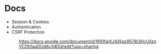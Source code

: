 <h1> Docs </h1>

<ul>
 <li>Session & Cookies</li>
 <li>Authentication</li>
 <li>CSRF Protection</li>
<ul>

https://docs.google.com/document/d/1KKIfajXJ4iI5gz9578I3HcUjlznVCDh1aqDUdAy34DQ/edit?usp=sharing

